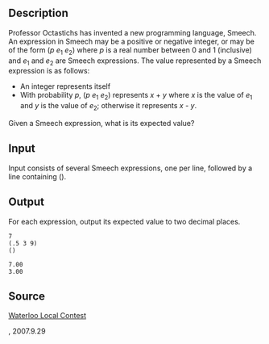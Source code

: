 <h2>Description</h2><p>Professor Octastichs has invented a new programming language, Smeech. An expression in Smeech may be a positive or negative integer, or may be of the form (<i>p</i> <i>e</i><sub>1</sub> <i>e</i><sub>2</sub>) where <i>p</i> is a real number between 0 and 1 (inclusive) and <i>e</i><sub>1</sub> and <i>e</i><sub>2</sub> are Smeech expressions. The value represented by a Smeech expression is as follows: </p><ul><li>An integer represents itself </li><li>With probability <i>p</i>, (<i>p</i> <i>e</i><sub>1</sub> <i>e</i><sub>2</sub>) represents <i>x </i>+<i> y</i> where <i>x</i> is the value of <i>e</i><sub>1</sub> and <i>y</i> is the value of <i>e</i><sub>2</sub>; otherwise it represents <i>x </i>-<i> y</i>.</li></ul><p>Given a Smeech expression, what is its expected value?</p><h2>Input</h2><p>Input consists of several Smeech expressions, one per line, followed by a line containing ().</p><h2>Output</h2><p>For each expression, output its expected value to two decimal places.</p><pre><code class="language-input1">7
(.5 3 9)
()
</code></pre><pre><code class="language-output1">7.00
3.00
</code></pre><h2>Source</h2><a href="searchproblem?field=source&amp;key=Waterloo+Local+Contest">Waterloo Local Contest</a><p>, 2007.9.29</p>